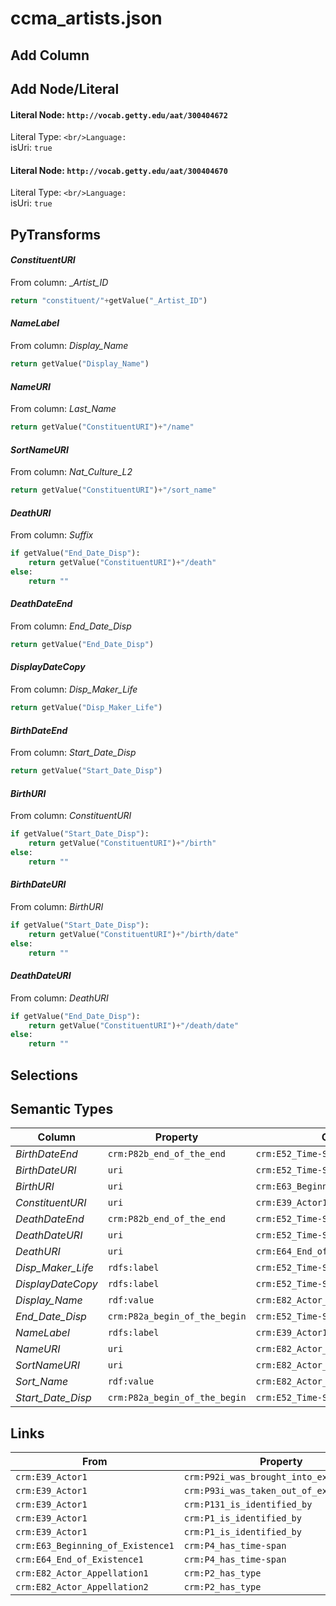 # ccma_artists.json

## Add Column

## Add Node/Literal
#### Literal Node: `http://vocab.getty.edu/aat/300404672`
Literal Type: ``
<br/>Language: ``
<br/>isUri: `true`

#### Literal Node: `http://vocab.getty.edu/aat/300404670`
Literal Type: ``
<br/>Language: ``
<br/>isUri: `true`


## PyTransforms
#### _ConstituentURI_
From column: __Artist_ID_
``` python
return "constituent/"+getValue("_Artist_ID")
```

#### _NameLabel_
From column: _Display_Name_
``` python
return getValue("Display_Name")
```

#### _NameURI_
From column: _Last_Name_
``` python
return getValue("ConstituentURI")+"/name"
```

#### _SortNameURI_
From column: _Nat_Culture_L2_
``` python
return getValue("ConstituentURI")+"/sort_name"
```

#### _DeathURI_
From column: _Suffix_
``` python
if getValue("End_Date_Disp"):
    return getValue("ConstituentURI")+"/death"
else:
    return ""
```

#### _DeathDateEnd_
From column: _End_Date_Disp_
``` python
return getValue("End_Date_Disp")
```

#### _DisplayDateCopy_
From column: _Disp_Maker_Life_
``` python
return getValue("Disp_Maker_Life")
```

#### _BirthDateEnd_
From column: _Start_Date_Disp_
``` python
return getValue("Start_Date_Disp")
```

#### _BirthURI_
From column: _ConstituentURI_
``` python
if getValue("Start_Date_Disp"):
    return getValue("ConstituentURI")+"/birth"
else:
    return ""
```

#### _BirthDateURI_
From column: _BirthURI_
``` python
if getValue("Start_Date_Disp"):
    return getValue("ConstituentURI")+"/birth/date"
else:
    return ""
```

#### _DeathDateURI_
From column: _DeathURI_
``` python
if getValue("End_Date_Disp"):
    return getValue("ConstituentURI")+"/death/date"
else:
    return ""
```


## Selections

## Semantic Types
| Column | Property | Class |
|  ----- | -------- | ----- |
| _BirthDateEnd_ | `crm:P82b_end_of_the_end` | `crm:E52_Time-Span2`|
| _BirthDateURI_ | `uri` | `crm:E52_Time-Span2`|
| _BirthURI_ | `uri` | `crm:E63_Beginning_of_Existence1`|
| _ConstituentURI_ | `uri` | `crm:E39_Actor1`|
| _DeathDateEnd_ | `crm:P82b_end_of_the_end` | `crm:E52_Time-Span1`|
| _DeathDateURI_ | `uri` | `crm:E52_Time-Span1`|
| _DeathURI_ | `uri` | `crm:E64_End_of_Existence1`|
| _Disp_Maker_Life_ | `rdfs:label` | `crm:E52_Time-Span1`|
| _DisplayDateCopy_ | `rdfs:label` | `crm:E52_Time-Span2`|
| _Display_Name_ | `rdf:value` | `crm:E82_Actor_Appellation1`|
| _End_Date_Disp_ | `crm:P82a_begin_of_the_begin` | `crm:E52_Time-Span1`|
| _NameLabel_ | `rdfs:label` | `crm:E39_Actor1`|
| _NameURI_ | `uri` | `crm:E82_Actor_Appellation1`|
| _SortNameURI_ | `uri` | `crm:E82_Actor_Appellation2`|
| _Sort_Name_ | `rdf:value` | `crm:E82_Actor_Appellation2`|
| _Start_Date_Disp_ | `crm:P82a_begin_of_the_begin` | `crm:E52_Time-Span2`|


## Links
| From | Property | To |
|  --- | -------- | ---|
| `crm:E39_Actor1` | `crm:P92i_was_brought_into_existence_by` | `crm:E63_Beginning_of_Existence1`|
| `crm:E39_Actor1` | `crm:P93i_was_taken_out_of_existence_by` | `crm:E64_End_of_Existence1`|
| `crm:E39_Actor1` | `crm:P131_is_identified_by` | `crm:E82_Actor_Appellation1`|
| `crm:E39_Actor1` | `crm:P1_is_identified_by` | `crm:E82_Actor_Appellation2`|
| `crm:E39_Actor1` | `crm:P1_is_identified_by` | `crm:E82_Actor_Appellation1`|
| `crm:E63_Beginning_of_Existence1` | `crm:P4_has_time-span` | `crm:E52_Time-Span2`|
| `crm:E64_End_of_Existence1` | `crm:P4_has_time-span` | `crm:E52_Time-Span1`|
| `crm:E82_Actor_Appellation1` | `crm:P2_has_type` | `http://vocab.getty.edu/aat/300404670`|
| `crm:E82_Actor_Appellation2` | `crm:P2_has_type` | `http://vocab.getty.edu/aat/300404672`|
